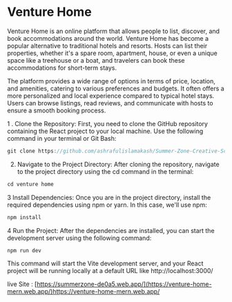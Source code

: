 # Venture Home 

Venture Home is an online platform that allows people to list, discover, and book accommodations around the world. Venture Home has become a popular alternative to traditional hotels and resorts. Hosts can list their properties, whether it's a spare room, apartment, house, or even a unique space like a treehouse or a boat, and travelers can book these accommodations for short-term stays.

The platform provides a wide range of options in terms of price, location, and amenities, catering to various preferences and budgets. It often offers a more personalized and local experience compared to typical hotel stays. Users can browse listings, read reviews, and communicate with hosts to ensure a smooth booking process.

1 . Clone the Repository: First, you need to clone the GitHub repository containing the React project to your local machine. Use the following command in your terminal or Git Bash:

```javascript
git clone https://github.com/ashrafulislamakash/Summer-Zone-Creative-School.git
```

2. Navigate to the Project Directory: After cloning the repository, navigate to the project directory using the cd command in the terminal:

```javascript
cd venture home
```

3 Install Dependencies: Once you are in the project directory, install the required dependencies using npm or yarn. In this case, we'll use npm:

```javascript
npm install
```

4 Run the Project: After the dependencies are installed, you can start the development server using the following command:

```javascript
npm run dev
```

This command will start the Vite development server, and your React project will be running locally at a default URL like http://localhost:3000/

live Site :
[https://summerzone-de0a5.web.app/](https://venture-home-mern.web.app/)https://venture-home-mern.web.app/

